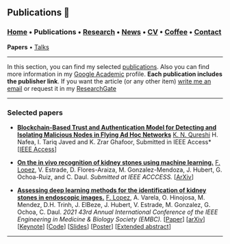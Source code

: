 
## Publications 📑
###  [Home](/index) • Publications  • [Research](/research) • [News](/news) • [CV](/brief_cv) • [Coffee](/coffee) • [Contact](/contact)
**Papers** • [Talks](/talks)

---


In this section, you can find my selected [publications](/publications). Also you can find more information in my <a href="https://scholar.google.com/citations?user=yENEwuoAAAAJ&hl=en" target="_blank">Google Academic</a>  profile. **Each publication includes the publisher link**. If you want the article (or any other item) [write me an email](kashifnaseer.qureshi@ul.ie) or request it in my <a href="https://www.researchgate.net/profile/Kashif-Qureshi-4" target="_blank">ResearchGate</a>



---

### Selected papers





*  **<a href="https://ieeexplore.ieee.org/document/10589383?source=authoralert" target="_blank">Blockchain-Based Trust and Authentication Model for Detecting and Isolating Malicious Nodes in Flying Ad Hoc Networks</a>**  <a href="https://scholar.google.es/citations?user=IlG06bYAAAAJ&hl=es" target="_blank">K. N. Qureshi</a> H. Nafea, I. Tariq Javed and K. Zrar Ghafoor, Submitted in IEEE Access*
[<a href="https://ieeexplore.ieee.org/document/10589383?source=authoralert" target="_blank" target="_blank">IEEE Access</a>]


 

* **<a href="https://arxiv.org/abs/2201.08865" target="_blank">On the in vivo recognition of kidney stones using machine learning.</a>**  <a href="https://scholar.google.es/citations?user=IlG06bYAAAAJ&hl=es" target="_blank">F. Lopez</a>, V. Estrade, D. Flores-Araiza, M. Gonzalez-Mendoza,  J. Hubert, G. Ochoa-Ruiz, and C. Daul. *Submitted at IEEE ACCCESS.*
[<a href="https://arxiv.org/abs/2201.08865" target="_blank">ArXiv</a>]


* **<a href="https://ieeexplore.ieee.org/document/9630211" target="_blank">Assessing deep learning methods for the identification of kidney  stones in endoscopic images.</a>** <a href="https://scholar.google.es/citations?user=IlG06bYAAAAJ&hl=es" target="_blank">F. Lopez</a>, A. Varela, O. Hinojosa, M. Mendez, D.H. Trinh, J. ElBeze, J. Hubert, V. Estrade, M. Gonzalez, G. Ochoa, C. Daul.
*2021 43rd Annual International Conference of the IEEE Engineering in Medicine & Biology Society (EMBC).*
[<a href="https://ieeexplore.ieee.org/document/9630211" target="_blank">Paper</a>]
[<a href="https://arxiv.org/abs/2103.01146" target="_blank">arXiv</a>]
[<a href="https://youtu.be/YMo-URAdvbM" target="_blank">Keynote</a>]
[[Code](mailto:gilberto.ochoa@tec.com?subject=%20Code%20Arxiv,%20Assessing%20deep%20learning%20methods%20for%20the%20identification%20of%20kidney%20stones%20in%20endoscopic%20images)]
[<a href="https://github.com/friscolt/friscolt.github.io/blob/main/files/embc2021_slides.pdf" target="_blank">Slides</a>]
[<a href="https://research.latinxinai.org/papers/cvpr/2021/png/6_poster_06.png" target="_blank">Poster</a>]
[<a href="https://research.latinxinai.org/papers/cvpr/2021/pdf/6_CameraReady_06.pdf" target="_blank">Extended abstract</a>]




---
